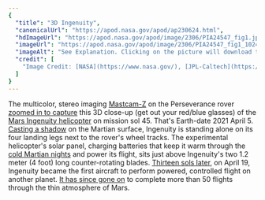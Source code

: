 ```yaml
---
{
  "title": "3D Ingenuity",
  "canonicalUrl": "https://apod.nasa.gov/apod/ap230624.html",
  "hdImageUrl": "https://apod.nasa.gov/apod/image/2306/PIA24547_fig1.jpg",
  "imageUrl": "https://apod.nasa.gov/apod/image/2306/PIA24547_fig1_1024.jpg",
  "imageAlt": "See Explanation. Clicking on the picture will download the highest resolution version available.",
  "credit": [
    "Image Credit: [NASA](https://www.nasa.gov/), [JPL-Caltech](https://www.jpl.nasa.gov/), [MSSS](http://www.msss.com/), [ASU](https://mastcamz.asu.edu/)"
  ]
}
---
```


The multicolor, stereo imaging [Mastcam-Z](https://mars.nasa.gov/mars2020/spacecraft/instruments/mastcam-z/for-scientists/) on the Perseverance rover [zoomed in to capture](https://photojournal.jpl.nasa.gov/catalog/PIA24547) this 3D close-up (get out your red/blue glasses) of the [Mars Ingenuity helicopter](https://mars.nasa.gov/technology/helicopter/) on mission sol 45. That's Earth-date 2021 April 5. [Casting a shadow](https://mars.nasa.gov/mars2020/multimedia/raw-images/?begin_sol=58&end_sol=58&af=HELI_NAV,HELI_RTE) on the Martian surface, Ingenuity is standing alone on its four landing legs next to the rover's wheel tracks. The experimental helicopter's solar panel, charging batteries that keep it warm through the [cold Martian nights](https://mars.nasa.gov/news/8906/nasas-mars-helicopter-survives-first-cold-martian-night-on-its-own/) and power its flight, sits just above Ingenuity's two 1.2 meter (4 foot) long counter-rotating blades. [Thirteen sols later](https://mars.nasa.gov/mars2020/multimedia/videos/?v=535), on April 19, Ingenuity became the first aircraft to perform powered, controlled flight on another planet. [It has since gone on](https://mars.nasa.gov/news/9421/landing-in-living-rooms-lego-models-of-nasa-mars-rover-and-helicopter/) to complete more than 50 flights through the thin atmosphere of Mars.
